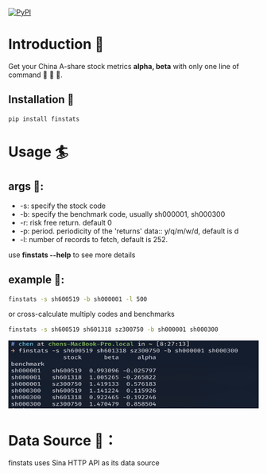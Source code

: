 [![PyPI](https://img.shields.io/pypi/v/finstats?color=%234ec726&style=flat-square)](https://pypi.org/project/finstats/)


# Introduction 💪

Get your China A-share stock metrics **alpha, beta** with only one line of command 🚀 🚀 🚀.

## Installation 🔌
```
pip install finstats
```

# Usage 🏄

## args 🚩:

- -s:  specify the stock code
- -b:  specify the benchmark code, usually sh000001, sh000300
- -r:  risk free return. default 0
- -p:  period. periodicity of the 'returns' data:: y/q/m/w/d, default is d
- -l:  number of records to fetch, default is 252.
  


use **finstats --help** to see more details
## example 🌰:

```bash
finstats -s sh600519 -b sh000001 -l 500
```

or cross-calculate multiply codes and benchmarks

```bash
finstats -s sh600519 sh601318 sz300750 -b sh000001 sh000300
```

<img src="https://github.com/chrisHchen/finstats/blob/master/assets/finstats-001.png" width="633" height="137"/>

# Data Source 🔋：

finstats uses Sina HTTP API as its data source